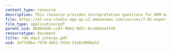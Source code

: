 ```yaml
---
content_type: resource
description: This resource provides intrepretation questions for RDM day 3.
file: https://ol-ocw-studio-app-qa.s3.amazonaws.com/courses/7-02-experimental-biology-communication-spring-2005/3ef7d4baf479d651342d21e8c9986e52_rdm_day3_interps.pdf
file_type: application/pdf
parent_uid: 8b88dd46-cc8f-9062-9d7c-8cc6b91e2f49
resourcetype: Document
title: rdm_day3_interps.pdf
uid: 3ef7d4ba-f479-d651-342d-21e8c9986e52
---
```

